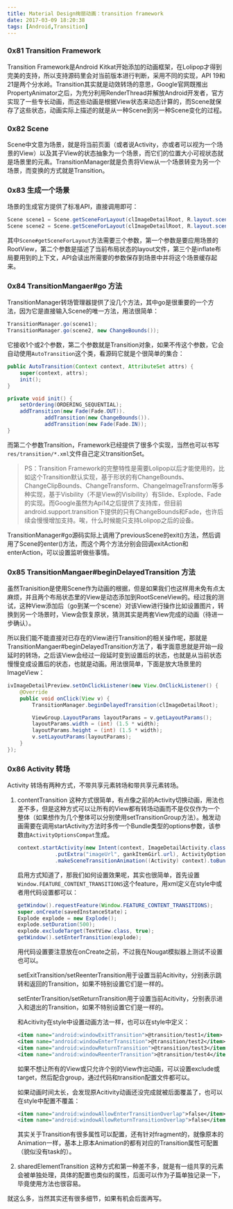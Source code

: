 ```yaml
---
title: Material Design绚丽动画：transition framework
date: 2017-03-09 18:20:38
tags: [Android,Transition]
---
```


### 0x81 Transition Framework
Transition Framework是Android Kitkat开始添加的动画框架，在Lolipop才得到完美的支持，所以支持源码里会对当前版本进行判断，采用不同的实现，API 19和21是两个分水岭。Transition其实就是动效转场的意思，Google官网既推出PropertyAnimator之后，为充分利用RenderThread并解放Android开发者，官方实现了一些专长动画，而这些动画是根据View状态来动态计算的，而Scene就保存了这些状态，动画实际上描述的就是从一种Scene到另一种Scene变化的过程。

### 0x82 Scene
Scene中文意为场景，就是将当前页面（或者说Activity，亦或者可以视为一个场景的View）以及其子View的状态抽象为一个场景，而它们的位置大小可视状态就是场景里的元素。TransitionManager就是负责将View从一个场景转变为另一个场景，而变换的方式就是Transition。

### 0x83 生成一个场景
场景的生成官方提供了标准API，直接调用即可：
```Java
Scene scene1 = Scene.getSceneForLayout(clImageDetailRoot, R.layout.scene_1_change_bounds, mContext);
Scene scene2 = Scene.getSceneForLayout(clImageDetailRoot, R.layout.scene_2_change_bounds, mContext);
```
其中`Scene#getSceneForLayout`方法需要三个参数，第一个参数是要应用场景的RootView，第二个参数是描述了当前布局状态的layout文件，第三个是inflate布局要用到的上下文，API会读出所需要的参数保存到场景中并将这个场景缓存起来。

### 0x84 TransitionMangaer#go 方法
TransitionManager转场管理器提供了没几个方法，其中go是很重要的一个方法，因为它是直接输入Scene的唯一方法，用法很简单：
```Java
TransitionManager.go(scene1);
TransitionManager.go(scene2, new ChangeBounds());
```
它接收1个或2个参数，第二个参数就是Transition对象，如果不传这个参数，它会自动使用`AutoTransition`这个类，看源码它就是个很简单的集合：
```Java
public AutoTransition(Context context, AttributeSet attrs) {
    super(context, attrs);
    init();
}

private void init() {
    setOrdering(ORDERING_SEQUENTIAL);
    addTransition(new Fade(Fade.OUT)).
            addTransition(new ChangeBounds()).
            addTransition(new Fade(Fade.IN));
}
```
而第二个参数Transition，Framework已经提供了很多个实现，当然也可以书写`res/transition/*.xml`文件自己定义transitionSet。

>PS：Transition Framework的完整特性是需要Lolipop以后才能使用的，比如这个Transition默认实现，基于形状的有ChangeBounds、ChangeClipBounds、ChangeTransform、ChangeImageTransform等多种实现，基于Visbility（不是View的Visibility）有Slide、Explode、Fade的实现。而Google虽然为Api14之后提供了支持库，但目前android.support.transition下提供的只有ChangeBounds和Fade，也许后续会慢慢增加支持。唉，什么时候能只支持Lolipop之后的设备。

TransitionManager#go源码实际上调用了previousScene的exit()方法，然后调用了Scene的enter()方法，而这个两个方法分别会回调exitAction和enterAction，可以设置监听做些事情。

### 0x85 TransitionMangaer#beginDelayedTransition 方法
虽然Tranisition是使用Scene作为动画的根据，但是如果我们也这样用未免有点太麻烦，并且两个布局状态里的View是动态添加到RootSceneView的。经过我的测试，这种View添加后（go到某一个scene）对该View进行操作比如设置图片，转换到另一个场景时，View会恢复原状，猜测其实是两套View完成的动画（待进一步确认）。

所以我们能不能直接对已存在的View进行Transition的相关操作呢，那就是TransitionMangaer#beginDelayedTransition方法了，看字面意思就是开始一段延时的转场，之后该View会经过一段延时变到设置后的状态，也就是从当前状态慢慢变成设置后的状态，也就是动画。用法很简单，下面是放大场景里的ImageView：
```Java
ivImageDetailPreview.setOnClickListener(new View.OnClickListener() {
    @Override
    public void onClick(View v) {
        TransitionManager.beginDelayedTransition(clImageDetailRoot);

        ViewGroup.LayoutParams layoutParams = v.getLayoutParams();
        layoutParams.width = (int) (1.5 * width);
        layoutParams.height = (int) (1.5 * width);
        v.setLayoutParams(layoutParams);
    }
});
```

### 0x86 Activity 转场
Activity 转场有两种方式，不带共享元素转场和带共享元素转场。

1. contentTransition
    这种方式很简单，有点像之前的Activity切换动画，用法也差不多，但是这种方式可以让所有的View都有转场动画而不是仅仅作为一个整体（如果想作为几个整体可以分别使用setTransitionGroup方法）。触发动画需要在调用startActivity方法时多传一个Bundle类型的options参数，该参数由`ActivityOptionsCompat`生成。
    ```Java
    context.startActivity(new Intent(context, ImageDetailActivity.class)
                .putExtra("imageUrl", gankItemGirl.url), ActivityOptionsCompat
                .makeSceneTransitionAnimation((Activity) context).toBundle());
    ```
    启用方式知道了，那我们如何设置效果呢，其实也很简单，首先设置`Window.FEATURE_CONTENT_TRANSITIONS`这个feature，用xml定义在style中或者用代码设置都可以：
    ```Java
    getWindow().requestFeature(Window.FEATURE_CONTENT_TRANSITIONS);
    super.onCreate(savedInstanceState)；
    Explode explode = new Explode();
    explode.setDuration(500);
    explode.excludeTarget(TextView.class, true);
    getWindow().setEnterTransition(explode);
    ```
    用代码设置要注意放在onCreate之前，不过我在Nougat模拟器上测试不设置也可以。

    setExitTransition/setReenterTransition用于设置当前Acitivity，分别表示跳转和返回的Transition，如果不特别设置它们是一样的。
    
    setEnterTransition/setReturnTransition用于设置当前Acitivity，分别表示进入和退出的Transition，如果不特别设置它们是一样的。

    和Acitivity在style中设置动画方法一样，也可以在style中定义：
    ```XML
    <item name="android:windowExitTransition">@transition/test1</item>
    <item name="android:windowEnterTransition">@transition/test2</item>
    <item name="android:windowReturnTransition">@transition/test3</item>
    <item name="android:windowReenterTransition">@transition/test4</item>
    ```

    如果不想让所有的View或只允许个别的View作出动画，可以设置exclude或target，然后配合group，通过代码和transition配置文件都可以。

    如果动画时间太长，会发现原Acitivity动画还没完成就被后面覆盖了，也可以在style中配置不覆盖：
    ```XML
    <item name="android:windowAllowEnterTransitionOverlap">false</item>
    <item name="android:windowAllowReturnTransitionOverlap">false</item>
    ```
    其实关于Transition有很多属性可以配置，还有针对fragment的，就像原本的Animation一样，基本上原本Animation的都有对应的Transition属性可配置（貌似没有task的）。

2. sharedElementTransition
    这种方式和第一种差不多，就是有一组共享的元素会被单独处理，具体的配置也类似的属性，后面可以作为子篇单独记录一下，毕竟使用方法也很容易。

就这么多，当然其实还有很多细节，如果有机会后面再写。
